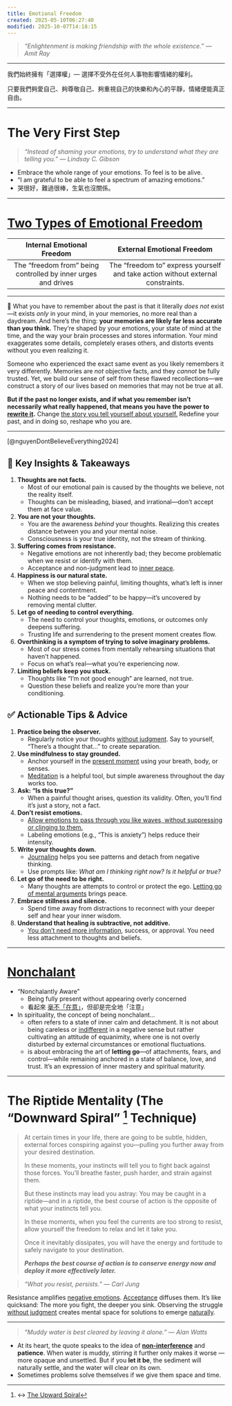 ```yaml
---
title: Emotional Freedom
created: 2025-05-10T06:27:40
modified: 2025-10-07T14:18:15
---
```


> _“Enlightenment is making friendship with the whole existence.” — Amit Ray_

---

我們始終擁有「選擇權」— 選擇不受外在任何人事物影響情緒的權利。

只要我們夠愛自己、夠尊敬自己、夠重視自己的快樂和內心的平靜，情緒便能真正自由。

---

# The Very First Step

> _“Instead of shaming your emotions, try to understand what they are telling you.” — Lindsay C. Gibson_

* Embrace the whole range of your emotions. To feel is to be alive.
* “I am grateful to be able to feel a spectrum of amazing emotions.”
* 哭很好，難過很棒，生氣也沒關係。

---

# [Two Types of Emotional Freedom](https://chengweihu.com/emotional-freedom/)

| Internal Emotional Freedom | External Emotional Freedom |
| :---: | :---: |
| The “freedom from” being controlled by inner urges and drives | The “freedom to” express yourself and take action without external constraints. |

---

📌 What you have to remember about the past is that it literally _does not_ exist—it exists _only_ in your mind, in your memories, no more real than a daydream. And here’s the thing: **your memories are likely far less accurate than you think.** They’re shaped by your emotions, your state of mind at the time, and the way your brain processes and stores information. Your mind exaggerates some details, completely erases others, and distorts events without you even realizing it.

Someone who experienced the exact same event as you likely remembers it very differently. Memories are _not_ objective facts, and they _cannot_ be fully trusted. Yet, we build our sense of self from these flawed recollections—we construct a story of our lives based on memories that may not be true at all.

**But if the past no longer exists, and if what you remember isn’t necessarily what really happened, that means you have the power to [rewrite it](a-true-transformation-begins-with-a-mental-shift.md).** Change [the story you tell yourself about yourself.](be-careful-how-you-are-talking-to-yourself.md) Redefine your past, and in doing so, reshape who you are.

---

[@nguyenDontBelieveEverything2024]

## 🔑 Key Insights & Takeaways

1. **Thoughts are not facts.**
	* Most of our emotional pain is caused by the thoughts we believe, not the reality itself.
	* Thoughts can be misleading, biased, and irrational—don’t accept them at face value.
2. **You are not your thoughts.**
	* You are the awareness _behind_ your thoughts. Realizing this creates distance between you and your mental noise.
	* Consciousness is your true identity, not the stream of thinking.
3. **Suffering comes from resistance.**
	* Negative emotions are not inherently bad; they become problematic when we resist or identify with them.
	* Acceptance and non-judgment lead to [inner peace](Peace%20from%20mind.md).
4. **Happiness is our natural state.**
	* When we stop believing painful, limiting thoughts, what’s left is inner peace and contentment.
	* Nothing needs to be “added” to be happy—it’s uncovered by removing mental clutter.
5. **Let go of needing to control everything.**
	* The need to control your thoughts, emotions, or outcomes only deepens suffering.
	* Trusting life and surrendering to the present moment creates flow.
6. **Overthinking is a symptom of trying to solve imaginary problems.**
	* Most of our stress comes from mentally rehearsing situations that haven’t happened.
	* Focus on what’s real—what you’re experiencing _now_.
7. **Limiting beliefs keep you stuck.**
	* Thoughts like “I’m not good enough” are learned, not true.
	* Question these beliefs and realize you’re more than your conditioning.

## ✅ Actionable Tips & Advice

1. **Practice being the observer.**
	* Regularly notice your thoughts [without judgment](dispel-your-narratives.md). Say to yourself, “There’s a thought that…” to create separation.
2. **Use mindfulness to stay grounded.**
	* Anchor yourself in the [present moment](live-in-the-present.md) using your breath, body, or senses.
	* [Meditation](Meditation.md) is a helpful tool, but simple awareness throughout the day works too.
3. **Ask: “Is this true?”**
	* When a painful thought arises, question its validity. Often, you’ll find it’s just a story, not a fact.
4. **Don’t resist emotions.**
	* [Allow emotions to pass through you like waves, without suppressing or clinging to them.](Acceptance%20and%20Commitment%20Therapy.md)
	* Labeling emotions (e.g., “This is anxiety”) helps reduce their intensity.
5. **Write your thoughts down.**
	* [Journaling](journaling.md) helps you see patterns and detach from negative thinking.
	* Use prompts like: _What am I thinking right now? Is it helpful or true?_
6. **Let go of the need to be right.**
	* Many thoughts are attempts to control or protect the ego. [Letting go of mental arguments](dispel-your-narratives.md) brings peace.
7. **Embrace stillness and silence.**
	* Spend time away from distractions to reconnect with your deeper self and hear your inner wisdom.
8. **Understand that healing is subtractive, not additive.**
	* [You don’t need more information](Information%20Overwhelm.md), success, or approval. You need less attachment to thoughts and beliefs.

---

# [Nonchalant](https://dictionary.cambridge.org/dictionary/english-chinese-traditional/nonchalant)

* “Nonchalantly Aware”
	* Being fully present without appearing overly concerned
	* 看起來 [毫不「在意」](Not%20caring%20lets%20us%20perform%20better.md)，但卻是完全地「注意」
* In spirituality, the concept of being nonchalant…
	* often refers to a state of inner calm and detachment. It is not about being careless or [indifferent](have-the-courage-to-do-the-right-things.md) in a negative sense but rather cultivating an attitude of equanimity, where one is not overly disturbed by external circumstances or emotional fluctuations.
	* is about embracing the art of **letting go**—of attachments, fears, and control—while remaining anchored in a state of balance, love, and trust. It’s an expression of inner mastery and spiritual maturity.

---

# The Riptide Mentality (The “Downward Spiral” [^1] Technique)

> At certain times in your life, there are going to be subtle, hidden, external forces conspiring against you—pulling you further away from your desired destination.
>
> In these moments, your instincts will tell you to fight back against those forces. You’ll breathe faster, push harder, and strain against them.
>
> But these instincts may lead you astray: You may be caught in a riptide—and in a riptide, the best course of action is the opposite of what your instincts tell you.
>
> In these moments, when you feel the currents are too strong to resist, allow yourself the freedom to relax and let it take you.
>
> Once it inevitably dissipates, you will have the energy and fortitude to safely navigate to your destination.
>
> _**Perhaps the best course of action is to conserve energy now and deploy it more effectively later.**_

> _“What you resist, persists.” — Carl Jung_

Resistance amplifies [negative emotions](negative-thoughts-and-emotions.md). [Acceptance](Acceptance%20and%20Commitment%20Therapy.md) diffuses them. It’s like quicksand: The more you fight, the deeper you sink. Observing the struggle [without judgment](dispel-your-narratives.md) creates mental space for solutions to emerge [naturally](wu-wei.md).

---

> _“Muddy water is best cleared by leaving it alone.” — Alan Watts_

* At its heart, the quote speaks to the idea of **[non-interference](wu-wei.md)** and **patience**. When water is muddy, stirring it further only makes it worse — more opaque and unsettled. But if you **let it be**, the sediment will naturally settle, and the water will clear on its own.
* Sometimes problems solve themselves if we give them space and time.

[^1]: ↔ [The Upward Spiral](https://sketchplanations.com/the-upward-spiral)
